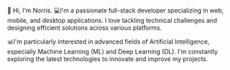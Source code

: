 👋 Hi, I'm Norris.
💻I'm a passionate full-stack developer specializing in web, mobile, and desktop applications. I love tackling technical challenges and designing efficient solutions across various platforms.

📊I'm particularly interested in advanced fields of Artificial Intelligence, especially Machine Learning (ML) and Deep Learning (DL). I'm constantly exploring the latest technologies to innovate and improve my projects.

<!---
NilNorris/NilNorris is a ✨ special ✨ repository because its `README.md` (this file) appears on your GitHub profile.
You can click the Preview link to take a look at your changes.
--->
